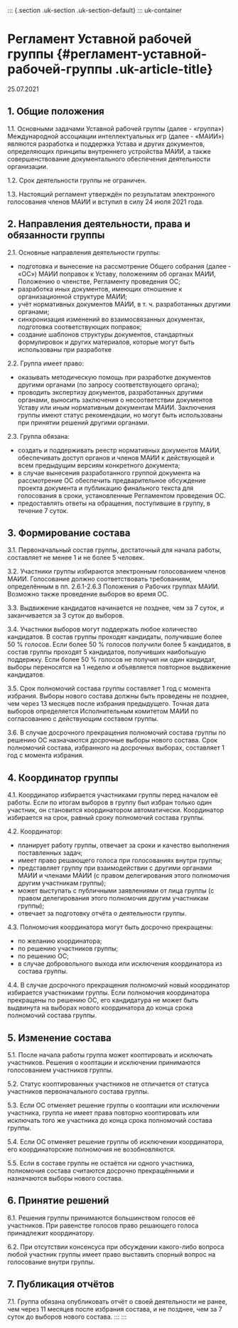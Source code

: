 ::: {.section .uk-section .uk-section-default}
::: uk-container
# Регламент Уставной рабочей группы {#регламент-уставной-рабочей-группы .uk-article-title}

25.07.2021

## 1. Общие положения

1.1. Основными задачами Уставной рабочей группы (далее - «группа») Международной ассоциации интеллектуальных игр (далее - «МАИИ») являются разработка и поддержка Устава и других документов, определяющих принципы внутреннего устройства МАИИ, а также совершенствование документального обеспечения деятельности организации.

1.2. Срок деятельности группы не ограничен.

1.3. Настоящий регламент утверждён по результатам электронного голосования членов МАИИ и вступил в силу 24 июля 2021 года.

## 2. Направления деятельности, права и обязанности группы

2.1. Основные направления деятельности группы:

-   подготовка и вынесение на рассмотрение Общего собрания (далее - «ОС») МАИИ поправок к Уставу, положениям об органах МАИИ, Положению о членстве, Регламенту проведения ОС;
-   разработка иных документов, имеющих отношение к организационной структуре МАИИ;
-   учёт нормативных документов МАИИ, в т. ч. разработанных другими органами;
-   синхронизация изменений во взаимосвязанных документах, подготовка соответствующих поправок;
-   создание шаблонов структуры документов, стандартных формулировок и других материалов, которые могут быть использованы при разработке 

2.2. Группа имеет право:

-   оказывать методическую помощь при разработке документов другими органами (по запросу соответствующего органа);
-   проводить экспертизу документов, разработанных другими органами, выносить заключения о несоответствии документов Уставу или иным нормативным документам МАИИ. Заключения группы имеют статус рекомендации, но могут быть использованы при принятии решений другими органами.

2.3. Группа обязана:

-   создать и поддерживать реестр нормативных документов МАИИ, обеспечивать доступ органов и членов МАИИ к действующей и всем
 предыдущим версиям конкретного документа;
-   в случае вынесения разработанного группой документа на рассмотрение ОС обеспечить предварительное обсуждение проекта документа и публикацию финального текста для голосования в сроки, установленные Регламентом проведения ОС.
-   предоставлять ответы на обращения, поступившие в группу, в течение 7 суток.

## 3. Формирование состава

3.1. Первоначальный состав группы, достаточный для начала работы, составляет не менее 1 и не более 5 человек.

3.2. Участники группы избираются электронным голосованием членов МАИИ. Голосование должно соответствовать требованиям, определённым в пп. 2.6.1-2.6.3 Положения о Рабочих группах МАИИ. Возможно также проведение выборов во время ОС.

3.3. Выдвижение кандидатов начинается не позднее, чем за 7 суток, и заканчивается за 3 суток до выборов.

3.4. Участники выборов могут поддержать любое количество кандидатов. В состав группы проходят кандидаты, получившие более 50 % голосов. Если более 50 % голосов получили более 5 кандидатов, в состав группы проходят 5 кандидатов, получивших наибольшую поддержку. Если более 50 % голосов не получил ни один кандидат, выборы переносятся на 1 неделю и объявляется повторное выдвижение кандидатов.

3.5. Срок полномочий состава группы составляет 1 год с момента избрания. Выборы нового состава должны быть проведены не позднее, чем через 13 месяцев после избрания предыдущего. Точная дата выборов определяется Исполнительным комитетом МАИИ по согласованию с действующим составом группы.

3.6. В случае досрочного прекращения полномочий состава группы по решению ОС назначаются досрочные выборы нового состава. Срок полномочий состава, избранного на досрочных выборах, составляет 1 год с момента избрания.

## 4. Координатор группы

4.1. Координатор избирается участниками группы перед началом её работы. Если по итогам выборов в группу был избран только один участник, он становится координатором автоматически. Координатор избирается на срок, равный сроку полномочий состава группы.

4.2. Координатор:

-   планирует работу группы, отвечает за сроки и качество выполнения поставленных задач;
-   имеет право решающего голоса при голосованиях внутри группы;
-   представляет группу при взаимодействии с другими органами МАИИ и членами МАИИ (с правом делегирования этого полномочия другим участникам группы);
-   может выступать с публичными заявлениями от лица группы (с правом делегирования этого полномочия другим участникам группы);
-   отвечает за подготовку отчёта о деятельности группы.

4.3. Полномочия координатора могут быть досрочно прекращены:

-   по желанию координатора;
-   по решению участников группы;
-   по решению ОС;
-   в случае добровольного выхода или исключения координатора из состава группы.

4.4. В случае досрочного прекращения полномочий новый координатор избирается участниками группы. Если полномочия координатора прекращены по решению ОС, его кандидатура не может быть выдвинута на выборах нового координатора до конца срока полномочий состава группы.

## 5. Изменение состава

5.1. После начала работы группа может кооптировать и исключать участников. Решения о кооптации и исключении принимаются голосованием участников группы.

5.2. Статус кооптированных участников не отличается от статуса участников первоначального состава группы.

5.3. Если ОС отменяет решение группы о кооптации или исключении участника, группа не имеет права повторно кооптировать или исключать того же участника до конца срока полномочий состава группы.

5.4. Если ОС отменяет решение группы об исключении координатора, его координаторские полномочия не возобновляются.

5.5. Если в составе группы не остаётся ни одного участника, полномочия состава считаются досрочно прекращёнными и назначаются выборы нового состава.

## 6. Принятие решений

6.1. Решения группы принимаются большинством голосов её участников. При равенстве голосов право решающего голоса принадлежит координатору.

6.2. При отсутствии консенсуса при обсуждении какого-либо вопроса любой участник группы имеет право выставить спорный вопрос на голосование внутри группы.

## 7. Публикация отчётов

7.1. Группа обязана опубликовать отчёт о своей деятельности не ранее, чем через 11 месяцев после избрания состава, и не позднее, чем за 7 суток до выборов нового состава.
:::
:::
